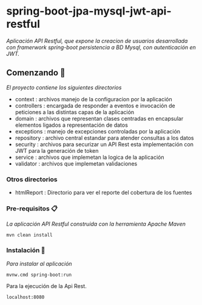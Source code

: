 # spring-boot-jpa-mysql-jwt-api-restful

_Aplicación API Restful, que expone la creacion de usuarios desarrollada con framerwork spring-boot persistencia a BD Mysql, con autenticación en JWT._

## Comenzando 🚀

_El proyecto contiene los siguientes directorios_

- context     : archivos manejo de la configuracion por la aplicación 
- controllers : encargada de responder a eventos e invocación de peticiones a las distintas capas de la aplicación
- domain      : archivos que representan clases centradas en encapsular elementos ligados a representación de datos
- exceptions  : manejo de excepciones controladas por la aplicación
- repository  : archivo central estandar para atender consultas a los datos
- security    : archivos para securizar un API Rest esta implementación con JWT para la generación de token
- service     : archivos que implemetan la logica de la aplicación
- validator   : archivos que implemetan validaciones

### Otros directorios 
- htmlReport : Directorio para ver el reporte del cobertura de los fuentes
 
### Pre-requisitos 📋 

_La aplicación API Restful construida con la herramienta Apache Maven_

```
mvn clean install
```
### Instalación 🔧

_Para instalar al aplicación_

```
mvnw.cmd spring-boot:run
```
Para la ejecución de la Api Rest.

```
localhost:8080
```
